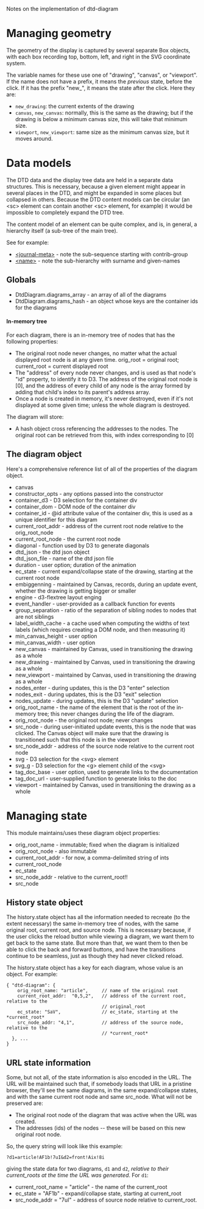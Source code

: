 Notes on the implementation of dtd-diagram

# Managing geometry

The geometry of the display is captured by several separate Box objects, 
with each box recording top, bottom, left, and right in the SVG
coordinate system.

The variable names for these use one of "drawing", "canvas", or "viewport".
If the name does not have a prefix, it means the *previous*
state, before the click. If it has the prefix "new_", it means the
state after the click. Here they are:

- `new_drawing`: the current extents of the drawing
- `canvas`, `new_canvas`: normally, this is the same as the drawing; but if the 
  drawing is below a minimum canvas size, this will take that minimum size.
- `viewport`, `new_viewport`: same size as the minimum canvas size, but it moves 
  around.


# Data models

The DTD data and the display tree data are held in a separate data structures. 
This is necessary, because a given element might appear in several places in the
DTD, and might be expanded in some places but collapsed in others. Because the
DTD content models can be circular (an \<sc> element can contain another \<sc>
element, for example) it would be impossible to completely expand the DTD tree.

The content model of an element can be quite complex, and is, in general, 
a hierarchy itself (a sub-tree of the main tree).

See for example:

* [&lt;journal-meta>](http://jatspan.org/niso/publishing-1.1d3/#p=nfd-journal-meta) -
  note the sub-sequence starting with contrib-group
* [&lt;name>](http://jatspan.org/niso/publishing-1.1d3/#p=nfd-name) - note
  the sub-hierarchy with surname and given-names

## Globals

* DtdDiagram.diagrams_array - an array of all of the diagrams
* DtdDiagram.diagrams_hash - an object whose keys are the container ids for the
  diagrams

#### In-memory tree

For each diagram, there is an in-memory tree of nodes that has the following
properties:

* The original root node never changes, no matter what the actual displayed 
  root node is at any given time. orig_root = original root; current_root =
  current displayed root
* The "address" of every node never changes, and is used as that node's "id"
  property, to identify it to D3. The address of the original root
  node is [0], and the address of every child of any node is the array formed
  by adding that child's index to its parent's address array.
* Once a node is created in memory, it's never destroyed, even if it's not
  displayed at some given time; unless the whole diagram is destroyed.

The diagram will store:

* A hash object cross referencing the addresses to the nodes. The original
  root can be retrieved from this, with index corresponding to [0]


## The diagram object

Here's a comprehensive reference list of all of the properties of the
diagram object.

* canvas
* constructor_opts - any options passed into the constructor
* container_d3 - D3 selection for the container div
* container_dom - DOM node of the container div
* container_id - @id attribute value of the container div, this is used as a
  unique identifier for this diagram
* current_root_addr - address of the current root node relative to the orig_root_node
* current_root_node - the current root node
* diagonal - function used by D3 to generate diagonals
* dtd_json - the dtd json object
* dtd_json_file - name of the dtd json file
* duration - user option; duration of the animation
* ec_state - current expand/collapse state of the drawing, starting at the current
  root node
* embiggenning - maintained by Canvas, records, during an update event, whether the
  drawing is getting bigger or smaller
* engine - d3-flextree layout enging
* event_handler - user-provided as a callback function for events
* group_separation - ratio of the separation of sibling nodes to nodes that are not
  siblings
* label_width_cache - a cache used when computing the widths of text labels (which
  requires creating a DOM node, and then measuring it)
* min_canvas_height - user option
* min_canvas_width - user option
* new_canvas - maintained by Canvas, used in transitioning the drawing as a whole
* new_drawing - maintained by Canvas, used in transitioning the drawing as a whole
* new_viewport - maintained by Canvas, used in transitioning the drawing as a whole
* nodes_enter - during updates, this is the D3 "enter" selection
* nodes_exit - during updates, this is the D3 "exit" selection
* nodes_update - during updates, this is the D3 "update" selection
* orig_root_name - the name of the element that is the root of the in-memory tree;
  this never changes during the life of the diagram.
* orig_root_node - the original root node; never changes
* src_node - during user-initiated update events, this is the node that was clicked.
  The Canvas object will make sure that the drawing is transitioned such that this
  node is in the viewport
* src_node_addr - address of the source node relative to the current root node
* svg - D3 selection for the \<svg> element
* svg_g - D3 selection for the \<g> element child of the \<svg>
* tag_doc_base - user option, used to generate links to the documentation
* tag_doc_url - user-supplied function to generate links to the doc
* viewport - maintained by Canvas, used in transitioning the drawing as a whole


# Managing state

This module maintains/uses these diagram object properties:

* orig_root_name - immutable; fixed when the diagram is initialized
* orig_root_node - also immutable
* current_root_addr - for now, a comma-delimited string of ints
* current_root_node
* ec_state
* src_node_addr - relative to the current_root!!
* src_node

## History state object

The history.state object has all the information needed to recreate (to the
extent necessary) the same in-memory tree of nodes, with the same original
root, current root, and source node. This is necessary because, if the user
clicks the reload button while viewing a diagram, we want them to get back
to the same state. But more than that, we want them to then be able to click
the back and forward buttons, and have the transitions continue to be seamless,
just as though they had never clicked reload.

The history.state object has a key for each diagram, whose value is an object.
For example:

```
{ "dtd-diagram": {
    orig_root_name: "article",     // name of the original root
    current_root_addr:  "0,5,2",   // address of the current root, relative to the 
                                   // original_root
    ec_state: "SaV",               // ec_state, starting at the *current_root*
    src_node_addr: "4,1",          // address of the source node, relative to the 
                                   // *current_root*
  }, ...
}
```

## URL state information

Some, but not all, of the state information is also encoded in the URL.
The URL will be maintained such that, if somebody loads that URL in a pristine
browser, they'll see the same diagrams, in the same expand/collapse states, and
with the same current root node and same src_node. What will not be preserved
are:

* The original root node of the diagram that was active when the URL was
  created.
* The addresses (ids) of the nodes -- these will be based on this new original 
  root node.

So, the query string will look like this example:

    ?d1=article!AF1b!7uI&d2=front!Aix!8i

giving the state data for two diagrams, `d1` and `d2`, *relative to their
current_roots at the time the URL was generated*. For `d1`:

* current_root_name = "article" - the name of the current_root
* ec_state = "AF1b" - expand/collapse state, starting at current_root
* src_node_addr = "7uI" - address of source node relative to current_root.





